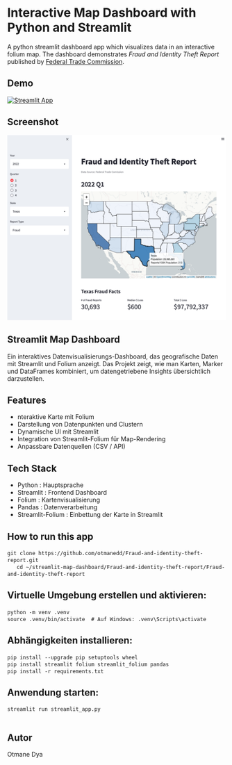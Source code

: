 # Interactive Map Dashboard with Python and Streamlit
A python streamlit dashboard app which visualizes data in an interactive folium map. The dashboard demonstrates *Fraud and Identity Theft Report* published by [Federal Trade Commission](https://public.tableau.com/app/profile/federal.trade.commission/viz/FraudandIDTheftMaps/AllReportsbyState).

## Demo
[![Streamlit App](https://static.streamlit.io/badges/streamlit_badge_black_white.svg)](https://share.streamlit.io/zakariachowdhury/streamlit-map-dashboard/main)

## Screenshot
![(screenshot)](./screenshot.png?raw=true)

## Streamlit Map Dashboard
Ein interaktives Datenvisualisierungs-Dashboard, das geografische Daten mit Streamlit und Folium anzeigt.
Das Projekt zeigt, wie man Karten, Marker und DataFrames kombiniert, um datengetriebene Insights übersichtlich darzustellen.

## Features
- nteraktive Karte mit Folium
- Darstellung von Datenpunkten und Clustern
- Dynamische UI mit Streamlit
- Integration von Streamlit-Folium für Map-Rendering
- Anpassbare Datenquellen (CSV / API)

## Tech Stack
- Python : Hauptsprache
- Streamlit : Frontend Dashboard
- Folium : Kartenvisualisierung
- Pandas : Datenverarbeitung
- Streamlit-Folium : Einbettung der Karte in Streamlit

## How to run this app
```
git clone https://github.com/otmanedd/Fraud-and-identity-theft-report.git
   cd ~/streamlit-map-dashboard/Fraud-and-identity-theft-report/Fraud-and-identity-theft-report

```
## Virtuelle Umgebung erstellen und aktivieren:
```
python -m venv .venv
source .venv/bin/activate  # Auf Windows: .venv\Scripts\activate

```

## Abhängigkeiten installieren:
```
pip install --upgrade pip setuptools wheel
pip install streamlit folium streamlit_folium pandas
pip install -r requirements.txt

```
## Anwendung starten:
```
streamlit run streamlit_app.py


```

## Autor
Otmane Dya



